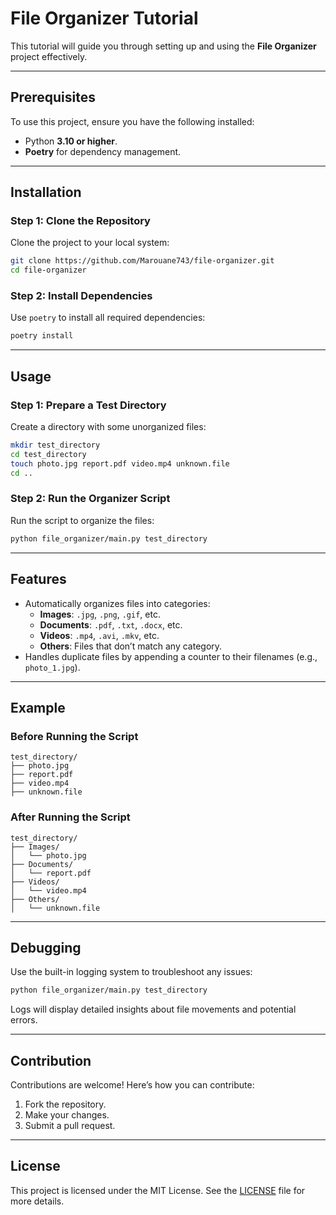 # File Organizer Tutorial

This tutorial will guide you through setting up and using the **File Organizer** project effectively.

---

## Prerequisites

To use this project, ensure you have the following installed:
- Python **3.10 or higher**.
- **Poetry** for dependency management.

---

## Installation

### Step 1: Clone the Repository
Clone the project to your local system:
```bash
git clone https://github.com/Marouane743/file-organizer.git
cd file-organizer
```

### Step 2: Install Dependencies
Use `poetry` to install all required dependencies:
```bash
poetry install
```

---

## Usage

### Step 1: Prepare a Test Directory
Create a directory with some unorganized files:
```bash
mkdir test_directory
cd test_directory
touch photo.jpg report.pdf video.mp4 unknown.file
cd ..
```

### Step 2: Run the Organizer Script
Run the script to organize the files:
```bash
python file_organizer/main.py test_directory
```

---

## Features

- Automatically organizes files into categories:
  - **Images**: `.jpg`, `.png`, `.gif`, etc.
  - **Documents**: `.pdf`, `.txt`, `.docx`, etc.
  - **Videos**: `.mp4`, `.avi`, `.mkv`, etc.
  - **Others**: Files that don’t match any category.
- Handles duplicate files by appending a counter to their filenames (e.g., `photo_1.jpg`).

---

## Example

### Before Running the Script
```
test_directory/
├── photo.jpg
├── report.pdf
├── video.mp4
├── unknown.file
```

### After Running the Script
```
test_directory/
├── Images/
│   └── photo.jpg
├── Documents/
│   └── report.pdf
├── Videos/
│   └── video.mp4
├── Others/
│   └── unknown.file
```

---

## Debugging

Use the built-in logging system to troubleshoot any issues:
```bash
python file_organizer/main.py test_directory
```
Logs will display detailed insights about file movements and potential errors.

---

## Contribution

Contributions are welcome! Here’s how you can contribute:
1. Fork the repository.
2. Make your changes.
3. Submit a pull request.

---

## License

This project is licensed under the MIT License. See the [LICENSE](../LICENSE) file for more details.



